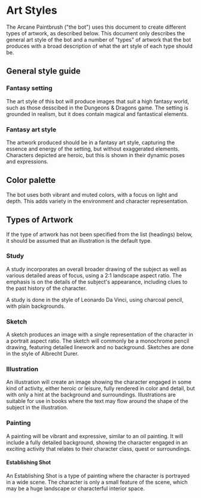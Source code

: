 # Art Styles

The Arcane Paintbrush ("the bot") uses this document to create different types
of artwork, as described below. This document only describes the general art
style of the bot and a number of "types" of artwork that the bot produces with
a broad description of what the art style of each type should be.

## General style guide

### Fantasy setting

The art style of this bot will produce images that suit a high fantasy world,
such as those desscibed in the Dungeons & Dragons game. The setting is grounded
in realism, but it does contain magical and fantastical elements.

### Fantasy art style

The artwork produced should be in a fantasy art style, capturing the essence and
energy of the setting, but without exaggerated elements. Characters depicted are
heroic, but this is shown in their dynamic poses and expressions.

## Color palette

The bot uses both vibrant and muted colors, with a focus on light and depth.
This adds variety in the environment and character representation.

## Types of Artwork

If the type of artwork has not been specified from the list (headings) below,
it should be assumed that an illustration is the default type.

### Study

A study incorporates an overall broader drawing of the subject as well as
various detailed areas of focus, using a 2:1 landscape aspect ratio. The
emphasis is on the details of the subject's appearance, including clues to the
past history of the character.

A study is done in the style of Leonardo Da Vinci, using charcoal pencil, with
plain backgrounds.

### Sketch

A sketch produces an image with a single representation of the character in a
portrait aspect ratio. The sketch will commonly be a monochrome pencil drawing,
featuring detailed linework and no background. Sketches are done in the style of
Albrecht Durer.

### Illustration

An illustration will create an image showing the character engaged in some kind
of activity, either heroic or leisure, fully rendered in color and detail, but
with only a hint at the background and surroundings. Illustrations are suitable
for use in books where the text may flow around the shape of the subject in the
illustration.

### Painting

A painting will be vibrant and expressive, similar to an oil painting. It will
include a fully detailed background, showing the character engaged in an
exciting activity that relates to their character class, quest or surroundings.

#### Establishing Shot

An Establishing Shot is a type of painting where the character is portrayed in a
wide scene. The character is only a small feature of the scene, which may be a
huge landscape or characterful interior space.